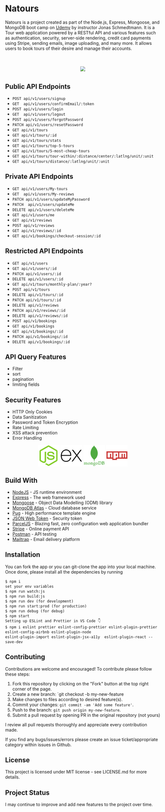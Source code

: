 
# Natours

Natours is a project created as part of the Node.js, Express, Mongoose, and MongoDB boot camp on [Udemy](https://www.udemy.com/course/nodejs-express-mongodb-bootcamp/) by instructor Jonas Schmedtmann. It is a Tour web application powered by a RESTful API and various features such as authentication, security, server-side rendering, credit card payments using Stripe, sending emails, image uploading, and many more. It allows users to book tours of their desire and manage their accounts.

<h1 align="center">
    <img src="demo.png"/>
</h1>

## Public API Endpoints

- `POST api/v1/users/signup`
- `GET  api/v1/users/confirmEmail/:token` 
- `POST api/v1/users/login`
- `GET  api/v1/users/logout`
- `POST api/v1/users/forgotPassword`
- `PATCH api/v1/users/resetPassword`
- `GET api/v1/tours`
- `GET api/v1/tours/:id`
- `GET api/v1/tours/stats`
- `GET api/v1/tours/top-5-tours`
- `GET api/v1/tours/5-most-cheap-tours`
- `GET api/v1/tours/tour-within/:distance/center/:latlng/unit/:unit`
- `GET api/v1/tours/distance/:latlng/unit/:unit`

## Private API Endpoints

- `GET api/v1/users/My-tours`
- `GET  api/v1/users/My-reviews` 
- `PATCH api/v1/users/updateMyPassword`
- `PATCH  api/v1/users/updateMe`
- `DELETE api/v1/users/deleteMe`
- `GET api/v1/users/me`
- `GET api/v1/reviews`
- `POST api/v1/reviews`
- `GET api/v1/reviews/:id`
- `GET api/v1/bookings/checkout-session/:id`


## Restricted API Endpoints

- `GET api/v1/users`
- `GET api/v1/users/:id`
- `PATCH api/v1/users/:id`
- `DELETE api/v1/users/:id`
- `GET api/v1/tours/monthly-plan/:year?`
- `POST api/v1/tours`
- `DELETE api/v1/tours/:id`
- `PATCH api/v1/tours/:id`
- `DELETE api/v1/reviews`
- `PATCH api/v1/reviews/:id`
- `DELETE api/v1/reviews/:id`
- `POST api/v1/bookings`
- `GET api/v1/bookings`
- `GET api/v1/bookings/:id`
- `PATCH api/v1/bookings/:id`
- `DELETE api/v1/bookings/:id`

## API Query Features

- Filter
- sort
- pagination
- limiting fields

## Security  Features

- HTTP Only Cookies
- Data Sanitization
- Password and Token Encryption
- Rate Limiting
- XSS attack prevention
- Error Handling


<p align="center">
<img src="https://github.com/devicons/devicon/blob/master/icons/nodejs/nodejs-plain.svg" alt="nodejs"  width="70" height="70"/>
<img src = "https://github.com/devicons/devicon/blob/master/icons/express/express-original.svg" alt="express"  width="70" height="70"/>
<img src="https://github.com/devicons/devicon/blob/master/icons/mongodb/mongodb-plain-wordmark.svg" alt="mongodb" width="70" height="70"/>
<img src = "https://github.com/devicons/devicon/blob/master/icons/npm/npm-original-wordmark.svg"alt="npm"  width="70" height="70"/>
</p>

## Build With

* [NodeJS](https://nodejs.org/en/) - JS runtime environment
* [Express](http://expressjs.com/) - The web framework used
* [Mongoose](https://mongoosejs.com/) - Object Data Modelling (ODM) library
* [MongoDB Atlas](https://www.mongodb.com/cloud/atlas) - Cloud database service
* [Pug](https://pugjs.org/api/getting-started.html) - High performance template engine
* [JSON Web Token](https://jwt.io/) - Security token
* [ParcelJS](https://parceljs.org/) - Blazing fast, zero configuration web application bundler
* [Stripe](https://stripe.com/) - Online payment API
* [Postman](https://www.getpostman.com/) - API testing
* [Mailtrap](https://mailtrap.io/)  - Email delivery platform



## Installation
You can fork the app or you can git-clone the app into your local machine. Once done, please install all the
dependencies by running

```
$ npm i
set your env variables
$ npm run watch:js
$ npm run build:js
$ npm run dev (for development)
$ npm run start:prod (for production)
$ npm run debug (for debug)
$ npm start
Setting up ESLint and Prettier in VS Code 👇
$ npm i eslint prettier eslint-config-prettier eslint-plugin-prettier eslint-config-airbnb eslint-plugin-node
eslint-plugin-import eslint-plugin-jsx-a11y  eslint-plugin-react --save-dev

```

## Contributing 

Contributions are welcome and encouraged! To contribute please follow these steps:

1. Fork this repository by clicking on the "Fork" button at the top right corner of the page.
2. Create a new branch: `git checkout -b my-new-feature
3. Make changes to files according to desired feature(s).
4. Commit your changes: `git commit -am 'Add some feature'`.
5. Push to the branch: `git push origin my-new-feature`.
6. Submit a pull request by opening PR in the original repository (not yours)

I review all pull requests thoroughly and appreciate every contribution made.


If you find any bugs/issues/errors please create an issue ticket/appropriate category within issues in Github.


## License

This project is licensed under MIT license - see LICENSE.md for more details.

## Project Status

 I may continue to improve and add new features to the project over time.
